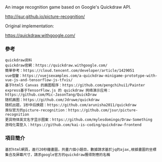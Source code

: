 An image recognition game based on Google's Quickdraw API.

http://jsur.github.io/picture-recognition/

Original implementation:

https://quickdraw.withgoogle.com/

### 參考

```
quickdraw资料
quickdraw官網：https://quickdraw.withgoogle.com/
簡單參考：https://cloud.tencent.com/developer/article/1429051
vue借鑒：https://vuejsexamples.com/a-quickdraw-minigame-prototype-with-vue-js-and-tensorflow-js-tfvis/
基于html5 Canvas 的画图程序：https://github.com/pengchihui1/Painter
express基于TensorFlow.js 的 quickdraw 网络演示应用：https://github.com/Mic-JasonTang/QuickDraw
随机画图：https://github.com/Jdruwe/quickdraw
随机出题，1秒中后换题：https://github.com/arunisha2011/quickdraw
类似官方的picture-recognition：https://github.com/jsur/picture-recognition
更具物体英文名字显示图案：https://github.com/mylesdomingo/Draw-Something
游戏化需登入：https://github.com/kai-is-coding/quickdraw-frontend

```

### 項目簡介

```
基於html網頁，進行20秒鐘畫圖，共畫六個小題目，數據請求基於jq的ajax,根據畫圖的坐標集合及屏幕尺寸，請求google官方的quickdraw獲得對應的名稱
```
